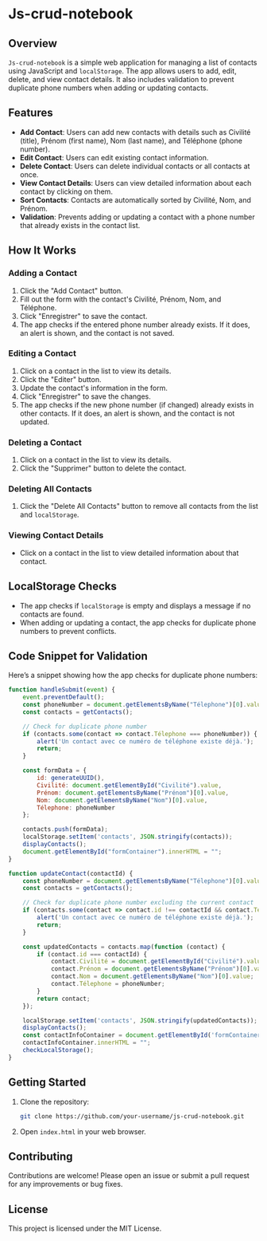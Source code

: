 # Js-crud-notebook

## Overview

`Js-crud-notebook` is a simple web application for managing a list of contacts using JavaScript and `localStorage`. The app allows users to add, edit, delete, and view contact details. It also includes validation to prevent duplicate phone numbers when adding or updating contacts.

## Features

- **Add Contact**: Users can add new contacts with details such as Civilité (title), Prénom (first name), Nom (last name), and Téléphone (phone number).
- **Edit Contact**: Users can edit existing contact information.
- **Delete Contact**: Users can delete individual contacts or all contacts at once.
- **View Contact Details**: Users can view detailed information about each contact by clicking on them.
- **Sort Contacts**: Contacts are automatically sorted by Civilité, Nom, and Prénom.
- **Validation**: Prevents adding or updating a contact with a phone number that already exists in the contact list.

## How It Works

### Adding a Contact

1. Click the "Add Contact" button.
2. Fill out the form with the contact's Civilité, Prénom, Nom, and Téléphone.
3. Click "Enregistrer" to save the contact.
4. The app checks if the entered phone number already exists. If it does, an alert is shown, and the contact is not saved.

### Editing a Contact

1. Click on a contact in the list to view its details.
2. Click the "Editer" button.
3. Update the contact's information in the form.
4. Click "Enregistrer" to save the changes.
5. The app checks if the new phone number (if changed) already exists in other contacts. If it does, an alert is shown, and the contact is not updated.

### Deleting a Contact

1. Click on a contact in the list to view its details.
2. Click the "Supprimer" button to delete the contact.

### Deleting All Contacts

1. Click the "Delete All Contacts" button to remove all contacts from the list and `localStorage`.

### Viewing Contact Details

- Click on a contact in the list to view detailed information about that contact.

## LocalStorage Checks

- The app checks if `localStorage` is empty and displays a message if no contacts are found.
- When adding or updating a contact, the app checks for duplicate phone numbers to prevent conflicts.

## Code Snippet for Validation

Here’s a snippet showing how the app checks for duplicate phone numbers:

```javascript
function handleSubmit(event) {
    event.preventDefault();
    const phoneNumber = document.getElementsByName("Télephone")[0].value;
    const contacts = getContacts();

    // Check for duplicate phone number
    if (contacts.some(contact => contact.Télephone === phoneNumber)) {
        alert('Un contact avec ce numéro de téléphone existe déjà.');
        return;
    }

    const formData = {
        id: generateUUID(),
        Civilité: document.getElementById("Civilité").value,
        Prénom: document.getElementsByName("Prénom")[0].value,
        Nom: document.getElementsByName("Nom")[0].value,
        Télephone: phoneNumber
    };

    contacts.push(formData);
    localStorage.setItem('contacts', JSON.stringify(contacts));
    displayContacts();
    document.getElementById("formContainer").innerHTML = "";
}

function updateContact(contactId) {
    const phoneNumber = document.getElementsByName("Télephone")[0].value;
    const contacts = getContacts();

    // Check for duplicate phone number excluding the current contact
    if (contacts.some(contact => contact.id !== contactId && contact.Télephone === phoneNumber)) {
        alert('Un contact avec ce numéro de téléphone existe déjà.');
        return;
    }

    const updatedContacts = contacts.map(function (contact) {
        if (contact.id === contactId) {
            contact.Civilité = document.getElementById("Civilité").value;
            contact.Prénom = document.getElementsByName("Prénom")[0].value;
            contact.Nom = document.getElementsByName("Nom")[0].value;
            contact.Télephone = phoneNumber;
        }
        return contact;
    });

    localStorage.setItem('contacts', JSON.stringify(updatedContacts));
    displayContacts();
    const contactInfoContainer = document.getElementById('formContainer');
    contactInfoContainer.innerHTML = "";
    checkLocalStorage();
}
```

## Getting Started

1. Clone the repository:
   ```bash
   git clone https://github.com/your-username/js-crud-notebook.git
   ```
2. Open `index.html` in your web browser.

## Contributing

Contributions are welcome! Please open an issue or submit a pull request for any improvements or bug fixes.

## License

This project is licensed under the MIT License.

